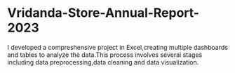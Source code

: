 # Vridanda-Store-Annual-Report-2023
I developed a compreshensive project in Excel,creating multiple dashboards and tables to analyze the data.This process involves several stages including data preprocessing,data cleaning and data visualization.
